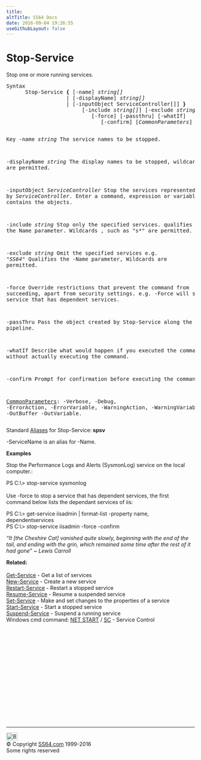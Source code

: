 ```yaml
---
title:
altTitle: SS64 Docs
date: 2016-09-04 19:26:55
useGithubLayout: false
---
```

<!-- #BeginLibraryItem "/Library/head_ps.lbi" --><!-- #EndLibraryItem --><h1>Stop-Service</h1> 
<p>Stop one or more running services.</p>
<pre>Syntax
      Stop-Service <b>{</b> [-name] <i>string[]
                  </i> | [-displayName] <i>string[]</i>
                   | [-inputObject ServiceController[]] <b>}</b>
                        [-include <i>string[]</i>] [-exclude <i>string[]</i>]
                           [-force] [-passthru] [-whatIf]
                              [-confirm] [<i>CommonParameters</i>]

Key
   -name <i>string</i>
       The service names to be stopped.

   -displayName <i>string</i>
       The display names to be stopped, wildcards are permitted.

   -inputObject <i>ServiceController</i>
       Stop the services represented by <i>ServiceController</i>.
       Enter a command, expression or variable contains the objects.

   -include <i>string</i>
       Stop only the specified services. qualifies the Name parameter.
       Wildcards , such as "s*" are permitted.

   -exclude <i>string</i>
       Omit the specified services e.g. "*SS64*"
       Qualifies the -Name parameter, Wildcards are permitted.

   -force
       Override restrictions that prevent the command from succeeding, apart
       from security settings. e.g. -Force will stop a service
       that has dependent services.

   -passThru 
        Pass the object created by Stop-Service along the pipeline. 

   -whatIf
       Describe what would happen if you executed the command without
       actually executing the command.

   -confirm
       Prompt for confirmation before executing the command.

   <a href="common.html">CommonParameters</a>:
       -Verbose, -Debug, -ErrorAction, -ErrorVariable, -WarningAction, -WarningVariable,
       -OutBuffer -OutVariable.</pre>
<p>Standard <a href="get-alias.html">Aliases</a> for Stop-Service:<b><span class="code"> spsv</span></b></p>
<p><span class="code">-ServiceName</span> is an alias for -Name.</p>
<p><b>Examples</b></p>
<p>Stop the Performance Logs and Alerts (SysmonLog) service on the local computer.:</p>
<p><span class="code">PS C:\&gt; stop-service sysmonlog</span><br><br>
Use <span class="code">-force</span> to stop a service that has dependent services, the first command below lists the dependant services of iis:</p>
<p class="code">PS C:\&gt; get-service iisadmin | format-list -property name, dependentservices<br>
PS C:\&gt; stop-service iisadmin -force -confirm</p>
<p class="quote"><i>“It [the Cheshire Cat] vanished quite slowly, beginning with the end of the tail, and ending with the grin, which remained some time after the rest of it had gone” ~ Lewis Carroll </i></p>
<p><b>Related:</b><br>
<br>
<a href="get-service.html">Get-Service</a> - Get a list of services<br>
<a href="new-service.html">New-Service</a> - Create a new service <a href="restart-service.html"><br>
Restart-Service</a> - Restart a stopped service <a href="resume-service.html"><br>
Resume-Service</a> - Resume a suspended service <a href="set-service.html"><br>
Set-Service</a> - Make and set changes to the properties of a service <a href="start-service.html"><br>
Start-Service</a> - Start a stopped service <a href="suspend-service.html"><br>
Suspend-Service</a> - Suspend a running service<br>
Windows cmd command: <a href="../nt/net.html">NET START</a> / <a href="../nt/sc.html">SC</a> - Service Control</p><!-- #BeginLibraryItem "/Library/foot_ps.lbi" --><p>
<!-- PowerShell300 -->
<ins class="adsbygoogle" style="display:inline-block;width:300px;height:250px" data-ad-client="ca-pub-6140977852749469" data-ad-slot="6253539900"></ins>
<script>
(adsbygoogle = window.adsbygoogle || []).push({});
</script></p>
<hr>
<div id="bl" class="footer"><a href="stop-service.html#"><img src="../images/top.png" width="30" height="22" alt="Back to the Top"></a></div>
<div id="br" class="footer, tagline">© Copyright <a href="http://ss64.com/">SS64.com</a> 1999-2016<br>
Some rights reserved</div><!-- #EndLibraryItem -->

